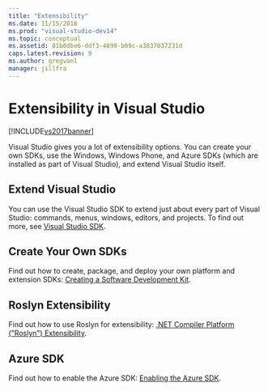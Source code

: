 ```yaml
---
title: "Extensibility"
ms.date: 11/15/2016
ms.prod: "visual-studio-dev14"
ms.topic: conceptual
ms.assetid: 81b0dbe6-ddf3-4899-b09c-a3837037231d
caps.latest.revision: 9
ms.author: gregvanl
manager: jillfra
---
```

# Extensibility in Visual Studio
[!INCLUDE[vs2017banner](../includes/vs2017banner.md)]

Visual Studio gives you a lot of extensibility options. You can create your own SDKs, use the Windows, Windows Phone, and Azure SDKs (which are installed as part of Visual Studio), and extend Visual Studio itself.

## Extend Visual Studio
 You can use the Visual Studio SDK to extend just about every part of Visual Studio: commands, menus, windows, editors, and projects. To find out more, see [Visual Studio SDK](../extensibility/visual-studio-sdk.md).

## Create Your Own SDKs
 Find out how to create, package, and deploy your own platform and extension SDKs: [Creating a Software Development Kit](../extensibility/creating-a-software-development-kit.md).

## Roslyn Extensibility
 Find out how to use Roslyn for extensibility: [.NET Compiler Platform ("Roslyn") Extensibility](../extensibility/dotnet-compiler-platform-roslyn-extensibility.md).

## Azure SDK
 Find out how to enable the Azure SDK: [Enabling the Azure SDK](../extensibility/enabling-the-azure-sdk.md).

